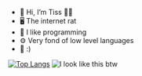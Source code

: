 - 👋 Hi, I’m Tiss 🧀🐀
- 🖥️ The internet rat
- 🤖 I like programming
- ⚙️ Very fond of low level languages
- 🙂 :)

[![Top Langs](https://github-readme-stats.vercel.app/api/top-langs/?username=tisstherat&layout=donut)](https://github.com/anuraghazra/github-readme-stats)
![I look like this btw](https://steamuserimages-a.akamaihd.net/ugc/1018318651158994702/ACF9899993ECDCC17AB0316425C1926138F0BE99/?imw=700&imh=390&ima=fit&impolicy=Letterbox&imcolor=%23000000&letterbox=true)
<!---
tisstherat/tisstherat is a ✨ special ✨ repository because its `README.md` (this file) appears on your GitHub profile.
You can click the Preview link to take a look at your changes.
--->
